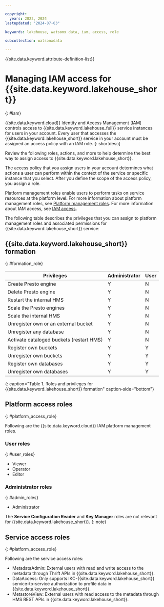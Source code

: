 ```yaml
---

copyright:
  years: 2022, 2024
lastupdated: "2024-07-03"

keywords: lakehouse, watsonx data, iam, access, role

subcollection: watsonxdata

---
```


{{site.data.keyword.attribute-definition-list}}



# Managing IAM access for {{site.data.keyword.lakehouse_short}}
{: #iam}

{{site.data.keyword.cloud}} Identity and Access Management (IAM) controls access to {{site.data.keyword.lakehouse_full}} service instances for users in your account. Every user that accesses the {{site.data.keyword.lakehouse_short}} service in your account must be assigned an access policy with an IAM role.
{: shortdesc}

Review the following roles, actions, and more to help determine the best way to assign access to {{site.data.keyword.lakehouse_short}}.

The access policy that you assign users in your account determines what actions a user can perform within the context of the service or specific instance that you select. After you define the scope of the access policy, you assign a role.

Platform management roles enable users to perform tasks on service resources at the platform level.
For more information about platform management roles, see [Platform management roles](/docs/account?topic=account-userroles#platformroles).
For more information about IAM access, see [IAM access](/docs/account?topic=account-userroles).

The following table describes the privileges that you can assign to platform management roles and associated permissions for {{site.data.keyword.lakehouse_short}} service:

## {{site.data.keyword.lakehouse_short}} formation
{: #formation_role}

| Privileges | Administrator | User |
|--------------------------|----------------|--------|
| Create Presto engine | Y | N |
| Delete Presto engine | Y | N |
| Restart the internal HMS | Y | N |
| Scale the Presto engines| Y | N |
| Scale the internal HMS | Y | N |
| Unregister own or an external bucket | Y | N |
| Unregister any database  | Y | N |
| Activate cataloged buckets (restart HMS) | Y | N |
| Register own buckets | Y | Y |
| Unregister own buckets | Y | Y |
| Register own databases | Y | Y |
| Unregister own databases | Y | Y |
{: caption="Table 1. Roles and privileges for {{site.data.keyword.lakehouse_short}} formation" caption-side="bottom"}

## Platform access roles
{: #platform_access_role}

Following are the {{site.data.keyword.cloud}} IAM platform management roles.

### User roles
{: #user_roles}

- Viewer
- Operator
- Editor

### Administrator roles
{: #admin_roles}

- Administrator

The **Service Configuration Reader** and **Key Manager** roles are not relevant for {{site.data.keyword.lakehouse_short}}.
{: note}

## Service access roles
{: #platform_access_role}

Following are the service access roles:

- MetadataAdmin: External users with read and write access to the metadata through Thrift APIs in {{site.data.keyword.lakehouse_short}}.
- DataAccess: Only supports IKC-{{site.data.keyword.lakehouse_short}} service-to-service authorization to profile data in {{site.data.keyword.lakehouse_short}}.
- MetastoreView: External users with read access to the metadata through HMS REST APIs in {{site.data.keyword.lakehouse_short}}.
